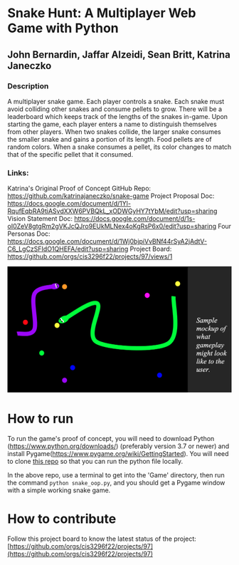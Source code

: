 # Snake Hunt: A Multiplayer Web Game with Python
## John Bernardin, Jaffar Alzeidi, Sean Britt, Katrina Janeczko

### Description
A multiplayer snake game. Each player controls a snake. Each snake must avoid colliding other snakes and consume pellets to grow. There will be a leaderboard which keeps track of the lengths of the snakes in-game. Upon starting the game, each player enters a name to distinguish themselves from other players. When two snakes collide, the larger snake consumes the smaller snake and gains a portion of its length. Food pellets are of random colors. When a snake consumes a pellet, its color changes to match that of the specific pellet that it consumed.

### Links:
Katrina's Original Proof of Concept GitHub Repo: https://github.com/katrinajaneczko/snake-game
Project Proposal Doc: https://docs.google.com/document/d/1Yl-RqufEqbRA9tiASvdXXW6PVBQkL_xODWGyHY7tYbM/edit?usp=sharing
Vision Statement Doc: https://docs.google.com/document/d/1s-oI0ZeV8gtgRm2gVKJcQJro9EUkMLNex4oKgRsP6x0/edit?usp=sharing
Four Personas Doc: https://docs.google.com/document/d/1Wj0bjpiVvBNf44rSyA2jAdtV-C6_LgCzSFIdO1QHEFA/edit?usp=sharing
Project Board: https://github.com/orgs/cis3296f22/projects/97/views/1

![Snake hunt screenshot](/mockup.png)
# How to run
To run the game's proof of concept, you will need to download Python (https://www.python.org/downloads/) (preferably version 3.7 or newer) and install Pygame(https://www.pygame.org/wiki/GettingStarted). You will need to clone [this repo](https://github.com/katrinajaneczko/snake-game) so that you can run the python file locally.<br>

In the above repo, use a terminal to get into the 'Game' directory, then run the command `python snake_oop.py`, and you should get a Pygame window with a simple working snake game.

# How to contribute
Follow this project board to know the latest status of the project: [https://github.com/orgs/cis3296f22/projects/97](https://github.com/orgs/cis3296f22/projects/97)  
